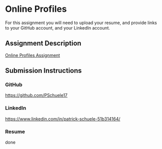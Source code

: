 # Online Profiles
For this assignment you will need to upload your resume, and provide links to your GitHub account, and your LinkedIn account.

## Assignment Description
[Online Profiles Assignment](https://education.launchcode.org/liftoff/assignments/online-profiles/)

## Submission Instructions

### GitHub
https://github.com/PSchuele17

### LinkedIn
https://www.linkedin.com/in/patrick-schuele-51b314164/

### Resume
done

